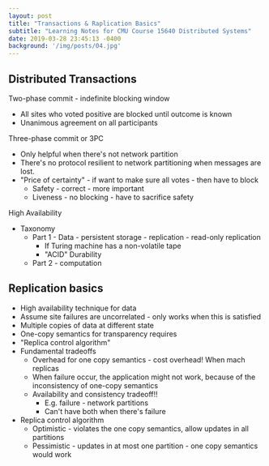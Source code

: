 ```yaml
---
layout: post
title: "Transactions & Raplication Basics"
subtitle: "Learning Notes for CMU Course 15640 Distributed Systems"
date: 2019-03-28 23:45:13 -0400
background: '/img/posts/04.jpg'
---
```


## Distributed Transactions

Two-phase commit  - indefinite blocking window
- All sites who voted positive are blocked until outcome is known
- Unanimous agreement on all participants

Three-phase commit or 3PC
- Only helpful when there's not network partition
- There's no protocol resilient to network partitioning when messages are lost.
- "Price of certainty" - if want to make sure all votes - then have to block
    - Safety - correct - more important
    - Liveness - no blocking - have to sacrifice safety

High Availability
- Taxonomy 
    - Part 1 - Data - persistent storage - replication - read-only replication
        - If Turing machine has a non-volatile tape
        - "ACID" Durability
    - Part 2 -  computation

## Replication basics 
- High availability technique for data
- Assume site failures are uncorrelated - only works when this is satisfied
- Multiple copies of data at different state
- One-copy semantics for transparency requires
- "Replica control algorithm"
- Fundamental tradeoffs
    - Overhead for one copy semantics - cost overhead! When mach replicas
    - When failure occur, the application might not work, because of the inconsistency of one-copy semantics
    - Availability and consistency tradeoff!!
        - E.g. failure - network partitions
        - Can't have both when there's failure
- Replica control algorithm
    - Optimistic - violates the one copy semantics, allow updates in all partitions
    - Pessimistic - updates in at most one partition - one copy semantics would work


